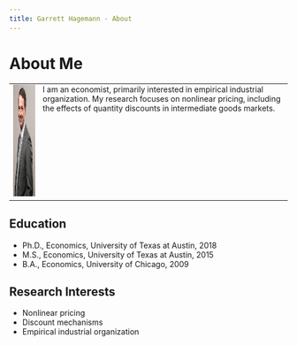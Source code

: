 ```yaml
---
title: Garrett Hagemann - About
---
```


# About Me

<table class="img_tab">
<tr>
<td style="vertical-align:top"><img height="202" width="132" style="border:0px margin:0 padding:0" src="images/Hagemann_professional_photo_cropped_small.jpg"></td>
<td style="vertical-align:top">I am an economist, primarily interested in empirical industrial organization. My research focuses on nonlinear pricing, including the effects of quantity discounts in intermediate goods markets.</td>
</tr>
</table>

## Education
* Ph.D., Economics, University of Texas at Austin, 2018
* M.S., Economics, University of Texas at Austin, 2015
* B.A., Economics, University of Chicago, 2009

## Research Interests
* Nonlinear pricing
* Discount mechanisms
* Empirical industrial organization
